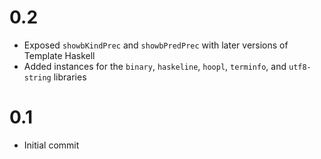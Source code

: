 # 0.2
* Exposed `showbKindPrec` and `showbPredPrec` with later versions of Template Haskell
* Added instances for the `binary`, `haskeline`, `hoopl`, `terminfo`, and `utf8-string` libraries

# 0.1
* Initial commit